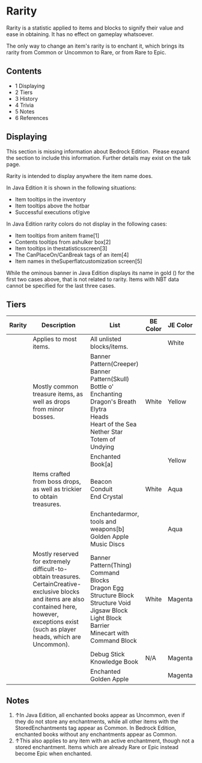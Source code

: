 # Rarity
Rarity is a statistic applied to items and blocks to signify their value and ease in obtaining. It has no effect on gameplay whatsoever.

The only way to change an item's rarity is to enchant it, which brings its rarity from Common or Uncommon to Rare, or from Rare to Epic.

## Contents
- 1 Displaying
- 2 Tiers
- 3 History
- 4 Trivia
- 5 Notes
- 6 References

## Displaying

  

This section is missing information about Bedrock Edition. 
Please expand the section to include this information. Further details may exist on the talk page.


Rarity is intended to display anywhere the item name does.

In Java Edition it is shown in the following situations:

- Item tooltips in the inventory
- Item tooltips above the hotbar
- Successful executions of/give

In Java Edition rarity colors do not display in the following cases:

- Item tooltips from anitem frame[1]
- Contents tooltips from ashulker box[2]
- Item tooltips in thestatisticsscreen[3]
- The CanPlaceOn/CanBreak tags of an item[4]
- Item names in theSuperflatcustomization screen[5]

While the ominous banner in Java Edition displays its name in gold () for the first two cases above, that is not related to rarity. Items with NBT data cannot be specified for the last three cases.

## Tiers
| Rarity | Description                                                                                                                                                                                            | List                                                                                                                                                                          | BE Color | JE Color |
|--------|--------------------------------------------------------------------------------------------------------------------------------------------------------------------------------------------------------|-------------------------------------------------------------------------------------------------------------------------------------------------------------------------------|----------|----------|
|        | Applies to most items.                                                                                                                                                                                 | All unlisted blocks/items.                                                                                                                                                    |          | White    |
|        | Mostly common treasure items, as well as drops from minor bosses.                                                                                                                                      | Banner Pattern(Creeper)<br/>Banner Pattern(Skull)<br/>Bottle o' Enchanting<br/>Dragon's Breath<br/>Elytra<br/>Heads<br/>Heart of the Sea<br/>Nether Star<br/>Totem of Undying | White    | Yellow   |
|        |                                                                                                                                                                                                        | Enchanted Book[a]                                                                                                                                                             |          | Yellow   |
|        | Items crafted from boss drops, as well as trickier to obtain treasures.                                                                                                                                | Beacon<br/>Conduit<br/>End Crystal                                                                                                                                            | White    | Aqua     |
|        |                                                                                                                                                                                                        | Enchantedarmor, tools and weapons[b]<br/>Golden Apple<br/>Music Discs                                                                                                         |          | Aqua     |
|        | Mostly reserved for extremely difficult-to-obtain treasures. CertainCreative-exclusive blocks and items are also contained here, however, exceptions exist (such as player heads, which are Uncommon). | Banner Pattern(Thing)<br/>Command Blocks<br/>Dragon Egg<br/>Structure Block<br/>Structure Void<br/>Jigsaw Block<br/>Light Block<br/>Barrier<br/>Minecart with Command Block   | White    | Magenta  |
|        |                                                                                                                                                                                                        | Debug Stick<br/>Knowledge Book                                                                                                                                                | N/A      | Magenta  |
|        |                                                                                                                                                                                                        | Enchanted Golden Apple                                                                                                                                                        |          | Magenta  |

## Notes
1. ↑In Java Edition, all enchanted books appear as Uncommon, even if they do not store any enchantments, while all other items with the StoredEnchantments tag appear as Common. In Bedrock Edition, enchanted books without any enchantments appear as Common.
2. ↑This also applies to any item with an active enchantment, though not a stored enchantment. Items which are already Rare or Epic instead become Epic when enchanted.

